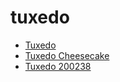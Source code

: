 # tuxedo

 * [Tuxedo](../../index/t/tuxedo-200238.json)
 * [Tuxedo Cheesecake](../../index/t/tuxedo-cheesecake.json)
 * [Tuxedo 200238](../../index/t/tuxedo-200238.json)
